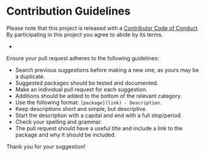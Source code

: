 # Contribution Guidelines

Please note that this project is released with a [Contributor Code of Conduct](code-of-conduct.md). By participating in this project you agree to abide by its terms.

-

Ensure your pull request adheres to the following guidelines:

- Search previous suggestions before making a new one, as yours may be a duplicate.
- Suggested packages should be tested and documented.
- Make an individual pull request for each suggestion.
- Additions should be added to the bottom of the relevant category.
- Use the following format: `[package](link) - Description.`
- Keep descriptions short and simple, but descriptive.
- Start the description with a capital and end with a full stop/period.
- Check your spelling and grammar.
- The pull request should have a useful title and include a link to the package and why it should be included.

Thank you for your suggestion!
